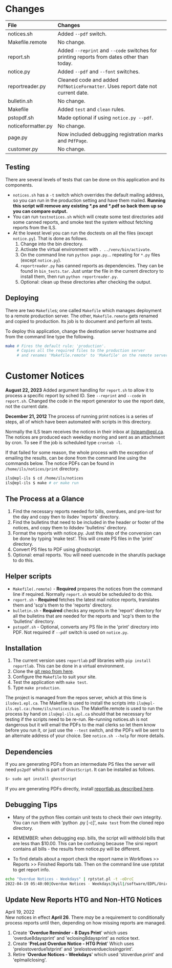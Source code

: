 # Changes
| **File** | **Changes** |
|:---|:---|
| notices.sh | Added `--pdf` switch. |
| Makefile.remote | No change. |
| report.sh | Added `--reprint` and `--code` switches for printing reports from dates other than today. |
| notice.py | Added `--pdf` and `--font` switches. |
| reportreader.py | Cleaned code and added `PdfNoticeFormatter`. Uses report date not current date. |
| bulletin.sh | No change. |
| Makefile | Added `test` and `clean` rules. |
| pstopdf.sh | Made optional if using `notice.py --pdf`. |
| noticeformatter.py | No change. |
| page.py | Now included debugging registration marks and `PdfPage`. |
| customer.py | No change. |

## Testing
There are several levels of tests that can be done on this application and its components. 
* `notices.sh` has a `-t` switch which overrides the default mailing address, so you can run in the production setting and have them mailed. **Running this script will remove any existing \*.ps and \*.pdf so back them up so you can compare output.**
* You can run `testnotices.sh` which will create some test directories add some canned reports, and smoke test the system without fetching reports from the ILS.
* At the lowest level you can run the doctests on all the files (except `notice.py`). That is done as follows.
  1) Change into the bin directory.
  2) Activate the virtual environment with `. ../venv/bin/activate`.
  3) On the command line run `python page.py`... repeating for `*.py` files (except `notice.py`).
  5) `reportreader.py` has canned reports as dependencies. They can be found in `bin_tests.tar`. Just untar the file in the current directory to install them, then run `python reportreader.py`. 
  6) Optional: clean up these directories after checking the output. 

## Deploying
There are two `Makefile`s; one called `Makefile` which manages deployment to a remote production server. The other, `Makefile.remote` gets renamed and copied to production. Its job is to document and perform all tests. 

To deploy this application, change the destination server hostname and from the command line type the following.
```bash 
make # Fires the default rule: 'production'.
     # Copies all the required files to the production server 
     # and renames 'Makefile.remote' to 'Makefile' on the remote server.
```

# Customer Notices
**August 22, 2023**
Added argument handling for `report.sh` to allow it to process a specific report by sched ID. See `--reprint` and `--code` in `report.sh`.
Changed the code in the report generator to use the report date, not the current date.

**December 21, 2012**
The process of running print notices is a series of steps, all of which have been automated with scripts in this directory.

Normally the ILS team receives the notices in their inbox at ilsteam@epl.ca. The notices are produced each weekday moring and sent as an attachment by cron. To see if the job is scheduled type ```crontab -l```.

If that failed for some reason, the whole process with the exception of emailing the results, can be done from the command line using the commands below. The notice PDFs can be found in ```/home/ils/notices/print``` directory.
```bash
ils@epl-ils $ cd /home/ils/notices
ils@epl-ils $ make # or make run
```

## The Process at a Glance
1) Find the necessary reports needed for bills, overdues, and pre-lost for the day and copy then to ilsdev 'reports' directory.
2) Find the bulletins that need to be included in the header or footer of the notices, and copy them to ildsdev 'bulletins' directory.
3) Format the reports with notice.py. Just this step of the conversion can be done by typing 'make test'. This will create PS files 
   in the 'print' directory.
4) Convert PS files to PDF using ghostscript.
5) Optional: email reports. You will need uuencode in the sharutils package to do this.

## Helper scripts
- ```Makefile(.remote)``` - **Required** prepares the notices from the command line if required. Normally ```report.sh``` would be scheduled to do this.
- ```report.sh``` - **Required** fetches the latest mail notice reports, translates them and 'scp's them to the 'reports' directory.
- ```bulletin.sh``` - **Required** checks any reports in the 'report' directory for all the bulletins that are needed for the reports and 'scp's them to the 'bulletins' directory.
- ```pstopdf.sh``` - Optional, converts any PS file in the 'print' directory into PDF. Not required if `--pdf` switch is used on `notice.py`.

## Installation
1) The current version uses `reportlab` pdf libraries with `pip install reportlab`. This can be done in a virtual environment.
2) Clone the [git repo from here](https://github.com/Edmonton-Public-Library/notices).
3) Configure the `Makefile` to suit your site.
4) Test the application with `make test`.
5) Type `make production`.


The project is managed from the repos server, which at this time is ```ilsdev1.epl.ca```. The Makefile is used to install the scripts into ```ils@epl-ils.epl.ca:/home/ils/notices/bin```. The Makefile.remote is used to run the process by hand on ```ils@epl-ils.epl.ca``` should that be necessary for testing if the scripts need to be re-run. Re-running notices.sh is not dangerous but it will email the PDFs to the mail clerks so let them know before you run it, or just use the ```--test``` switch, and the PDFs will be sent to an alternate address of your choice. See ```notice.sh --help``` for more details.

## Dependencies
If you are generating PDFs from an intermediate PS files the server will need `ps2pdf` which is part of `GhostScript`. It can be installed as follows.
```bash
$> sudo apt install ghostscript
```

If you are generating PDFs directly, install [reportlab as described here](#installation).

## Debugging Tips
* Many of the python files contain unit tests to check their own integrity. You can run them with 'python <file>.py [-c]', `make test` from the cloned repo directory. 

* REMEMBER: when debugging esp. bills, the script will withhold bills that are less than $10.00. This can be confusing because
The sirsi report contains all bills - the results from notice.py will be different. 

* To find details about a report check the report name in Workflows >> Reports >> Finished Reports tab. Then on the command line use rptstat to get report info.
```bash
echo "Overdue Notices - Weekdays" | rptstat.pl -t -oDrcC
2022-04-19 05:40:00|Overdue Notices - Weekdays|kyil|/software/EDPL/Unicorn/Rptprint/kyil.prn
```

## Update New Reports HTG and Non-HTG Notices
April 19, 2022  
New notices in effect **April 26**. There _may_ be a requirement to conditionally process reports until then, depending on how missing reports are managed.

1) Create '**Overdue Reminder - 8 Days Print**' which uses 'overdue8daysprint' and 'eclosing8daysprint' as notice text.
2) Create '**PreLost Overdue Notice - HTG Print**' Which uses 'prelostoverdue1stprint' and 'prelostoverdueclosingprint'.
3) Retire '**Overdue Notices - Weekdays**' which used 'stoverdue.print' and 'eplmailclosing'.
